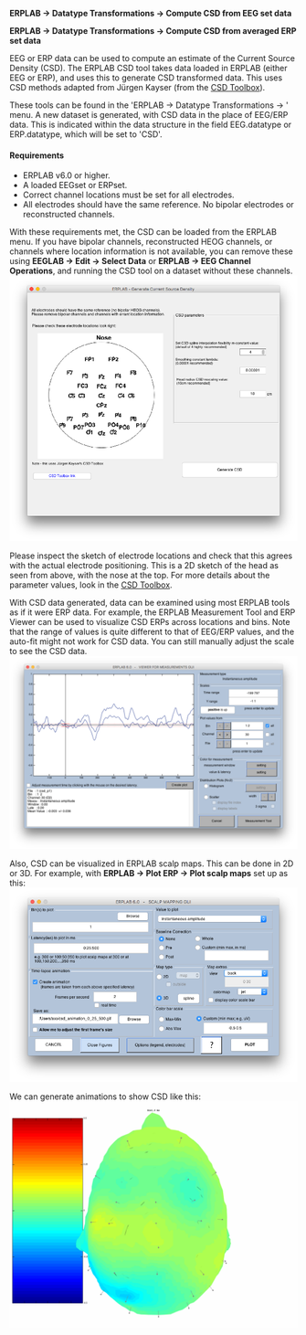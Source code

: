 
**ERPLAB -> Datatype Transformations -> Compute CSD from EEG set data**

**ERPLAB -> Datatype Transformations -> Compute CSD from averaged ERP set data**

EEG or ERP data can be used to compute an estimate of the Current Source Density (CSD). The ERPLAB CSD tool takes data loaded in ERPLAB (either EEG or ERP), and uses this to generate CSD transformed data. This uses CSD methods adapted from Jürgen Kayser (from the [CSD Toolbox](http://psychophysiology.cpmc.columbia.edu/Software/CSDtoolbox/)).

These tools can be found in the 'ERPLAB -> Datatype Transformations -> ' menu. A new dataset is generated, with CSD data in the place of EEG/ERP data. This is indicated within the data structure in the field EEG.datatype or ERP.datatype, which will be set to 'CSD'.

#### Requirements
- ERPLAB v6.0 or higher.
- A loaded EEGset or ERPset.
- Correct channel locations must be set for all electrodes.
- All electrodes should have the same reference. No bipolar electrodes or reconstructed channels.

With these requirements met, the CSD can be loaded from the ERPLAB menu. If you have bipolar channels, reconstructed HEOG channels, or channels where location information is not available, you can remove these using **EEGLAB -> Edit -> Select Data** or **ERPLAB -> EEG Channel Operations**, and running the CSD tool on a dataset without these channels.
![GUI](./images/Manual/Manual_CSD_gui.png)

Please inspect the sketch of electrode locations and check that this agrees with the actual electrode positioning. This is a 2D sketch of the head as seen from above, with the nose at the top. For more details about the parameter values, look in the [CSD Toolbox](http://psychophysiology.cpmc.columbia.edu/Software/CSDtoolbox/).

With CSD data generated, data can be examined using most ERPLAB tools as if it were ERP data. For example, the ERPLAB Measurement Tool and ERP Viewer can be used to visualize CSD ERPs across locations and bins. Note that the range of values is quite different to that of EEG/ERP values, and the auto-fit might not work for CSD data. You can still manually adjust the scale to see the CSD data.
![GUI](./images/Manual/Manual_CSD_measure.png)
 
Also, CSD can be visualized in ERPLAB scalp maps. This can be done in 2D or 3D. For example, with **ERPLAB -> Plot ERP -> Plot scalp maps** set up as this:
![GUI](./images/Manual/Manual_CSD_scalpplot.png)

We can generate animations to show CSD like this:
![GUI](./images/Manual/Manual_CSD_animation_0_25_500_2.gif)

